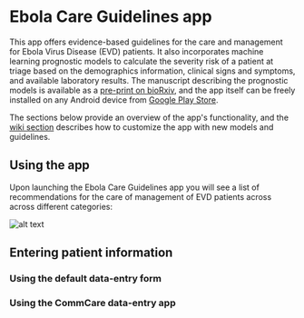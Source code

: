# Ebola Care Guidelines app

This app offers evidence-based guidelines for the care and management for Ebola Virus Disease (EVD) patients. It also incorporates machine learning prognostic models to calculate the severity risk of a patient at triage based on the demographics information, clinical signs and symptoms, and available laboratory results. The manuscript describing the prognostic models is available as a [pre-print on bioRxiv](https://www.biorxiv.org/content/10.1101/294587v5), and the app itself can be freely installed on any Android device from [Google Play Store](https://play.google.com/store/apps/details?id=org.broadinstitute.ebola_care_guidelines). 

The sections below provide an overview of the app's functionality, and the [wiki section](https://github.com/broadinstitute/ebola-care-guidelines/wiki) describes how to customize the app with new models and guidelines.

## Using the app

Upon launching the Ebola Care Guidelines app you will see a list of recommendations for the care of management of EVD patients across across different categories:


![alt text](https://github.com/broadinstitute/ebola-care-guidelines/blob/master/images/homescreen.png)


## Entering patient information



### Using the default data-entry form



### Using the CommCare data-entry app


